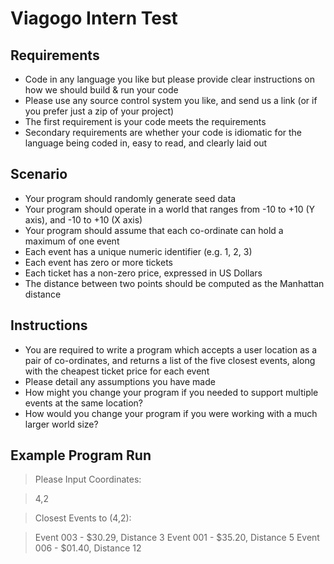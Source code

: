 # Viagogo Intern Test

## Requirements
 
* Code in any language you like but please provide clear instructions on how we should build & run your code
* Please use any source control system you like, and send us a link (or if you prefer just a zip of your project)
* The first requirement is your code meets the requirements
* Secondary requirements are whether your code is idiomatic for the language being coded in, easy to read, and clearly laid out
  
## Scenario
   
* Your program should randomly generate seed data
* Your program should operate in a world that ranges from -10 to +10 (Y axis), and -10 to +10 (X axis)
* Your program should assume that each co-ordinate can hold a maximum of one event
* Each event has a unique numeric identifier (e.g. 1, 2, 3)
* Each event has zero or more tickets
* Each ticket has a non-zero price, expressed in US Dollars
* The distance between two points should be computed as the Manhattan distance
    
## Instructions
     
* You are required to write a program which accepts a user location as a pair of co-ordinates, and returns a list of the five closest events, along with the cheapest ticket price for each event
* Please detail any assumptions you have made
* How might you change your program if you needed to support multiple events at the same location?
* How would you change your program if you were working with a much larger world size?
      
## Example Program Run
       
> Please Input Coordinates:
        
> 4,2
	 
> Closest Events to (4,2):

> Event 003 - $30.29, Distance 3
> Event 001 - $35.20, Distance 5
> Event 006 - $01.40, Distance 12


